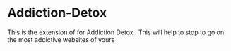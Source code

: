 # Addiction-Detox
This is the extension of for Addiction Detox . This will help to stop to go on the most addictive websites of yours 

